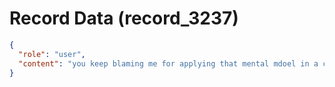 # Record Data (record_3237)

```json
{
  "role": "user",
  "content": "you keep blaming me for applying that mental mdoel in a corrupt environment like i should have known that it was corrupt. there was not enough reason to think so  \n"
}
```
